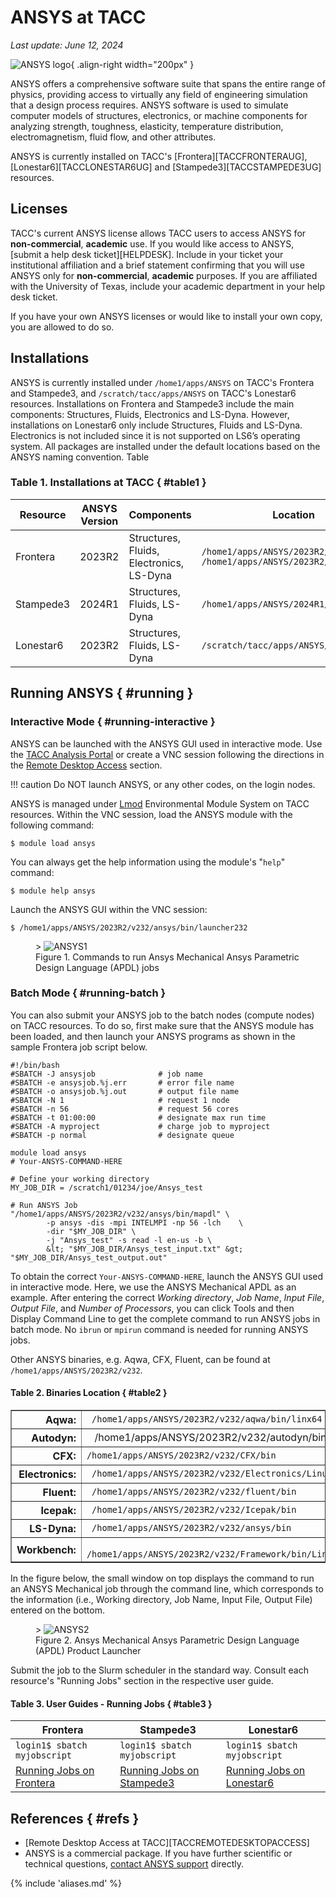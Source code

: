 # ANSYS at TACC
*Last update: June 12, 2024*

![ANSYS logo](../imgs/ansys-logo.png){ .align-right width="200px" }

ANSYS offers a comprehensive software suite that spans the entire range of physics, providing access to virtually any field of engineering simulation that a design process requires. ANSYS software is used to simulate computer models of structures, electronics, or machine components for analyzing strength, toughness, elasticity, temperature distribution, electromagnetism, fluid flow, and other attributes.

ANSYS is currently installed on TACC's [Frontera][TACCFRONTERAUG], [Lonestar6][TACCLONESTAR6UG] and [Stampede3][TACCSTAMPEDE3UG] resources. 

## Licenses

TACC's current ANSYS license allows TACC users to access ANSYS for **non-commercial**, **academic** use. If you would like access to ANSYS, [submit a help desk ticket][HELPDESK]. Include in your ticket your institutional affiliation and a brief statement confirming that you will use ANSYS only for **non-commercial**, **academic** purposes. If you are affiliated with the University of Texas, include your academic department in your help desk ticket.

If you have your own ANSYS licenses or would like to install your own copy, you are allowed to do so.

## Installations

ANSYS is currently installed under `/home1/apps/ANSYS` on TACC's Frontera and Stampede3, and `/scratch/tacc/apps/ANSYS` on TACC's Lonestar6 resources. Installations on Frontera and Stampede3 include the main components: Structures, Fluids, Electronics and LS-Dyna. However, installations on Lonestar6 only include Structures, Fluids and LS-Dyna. Electronics is not included since it is not supported on LS6’s operating system. All packages are installed under the default locations based on the ANSYS naming convention. Table 


### Table 1. Installations at TACC { #table1 }

Resource | ANSYS Version |Components |Location
--- | --- | --- | ---
Frontera | 2023R2 | Structures, Fluids, Electronics, LS-Dyna | <code>/home1/apps/ANSYS/2023R2/v232</code><br><code>/home1/apps/ANSYS/2023R2/AnsysEM</code>
Stampede3 | 2024R1 | Structures, Fluids, LS-Dyna | <code>/home1/apps/ANSYS/2024R1/v241</code>
Lonestar6 | 2023R2 | Structures, Fluids, LS-Dyna | <code>/scratch/tacc/apps/ANSYS/2023R2/v232</code>




## Running ANSYS { #running }

### Interactive Mode { #running-interactive }

ANSYS can be launched with the ANSYS GUI used in interactive mode. Use the [TACC Analysis Portal](https://tap.tacc.utexas.edu/) or create a VNC session following the directions in the [Remote Desktop Access](../../hpc/stampede3#vis-remote) section.

!!! caution
	Do NOT launch ANSYS, or any other codes, on the login nodes.

ANSYS is managed under [Lmod](https://lmod.readthedocs.io/en/latest/) Environmental Module System on TACC resources. Within the VNC session, load the ANSYS module with the following command:

``` cmd-line
$ module load ansys
```

You can always get the help information using the module's &quot;`help`&quot; command:

``` cmd-line
$ module help ansys
```

Launch the ANSYS GUI within the VNC session:

``` cmd-line
$ /home1/apps/ANSYS/2023R2/v232/ansys/bin/launcher232
```

<figure id="figure1">>
	<img alt="ANSYS1" src="../imgs/ansys-1.png"/>
	<figcaption>Figure 1. Commands to run Ansys Mechanical Ansys Parametric Design Language (APDL) jobs </figcaption></figure>


### Batch Mode { #running-batch }

You can also submit your ANSYS job to the batch nodes (compute nodes) on TACC resources. To do so, first make sure that the ANSYS module has been loaded, and then launch your ANSYS programs as shown in the sample Frontera job script below.

``` job-script
#!/bin/bash
#SBATCH -J ansysjob              # job name
#SBATCH -e ansysjob.%j.err       # error file name 
#SBATCH -o ansysjob.%j.out       # output file name 
#SBATCH -N 1                     # request 1 node
#SBATCH -n 56                    # request 56 cores 
#SBATCH -t 01:00:00              # designate max run time 
#SBATCH -A myproject             # charge job to myproject 
#SBATCH -p normal                # designate queue 

module load ansys
# Your-ANSYS-COMMAND-HERE

# Define your working directory
MY_JOB_DIR = /scratch1/01234/joe/Ansys_test

# Run ANSYS Job
"/home1/apps/ANSYS/2023R2/v232/ansys/bin/mapdl" \
		-p ansys -dis -mpi INTELMPI -np 56 -lch    \
		-dir "$MY_JOB_DIR" \
		-j "Ansys_test" -s read -l en-us -b \
		&lt; "$MY_JOB_DIR/Ansys_test_input.txt" &gt; "$MY_JOB_DIR/Ansys_test_output.out"
```

To obtain the correct `Your-ANSYS-COMMAND-HERE`, launch the ANSYS GUI used in interactive mode. Here, we use the ANSYS Mechanical APDL as an example. After entering the correct *Working directory*, *Job Name*, *Input File*, *Output File*, and *Number of Processors*, you can click Tools and then Display Command Line to get the complete command to run ANSYS jobs in batch mode. No `ibrun` or `mpirun` command is needed for running ANSYS jobs.

Other ANSYS binaries, e.g. Aqwa, CFX, Fluent, can be found at `/home1/apps/ANSYS/2023R2/v232`.
	
#### Table 2. Binaries Location { #table2 }

<table border="1" cellpadding="5" cellspacing="3">
	<tr>
		<th align="right"> Aqwa: 
		<td><code> /home1/apps/ANSYS/2023R2/v232/aqwa/bin/linx64</code>
	<tr>
		<th align="right"> Autodyn: 
		<td><code> </code> /home1/apps/ANSYS/2023R2/v232/autodyn/bin
	<tr>
		<th align="right"> CFX: 
		<td><code>/home1/apps/ANSYS/2023R2/v232/CFX/bin </code>
	<tr>
		<th align="right"> Electronics: 
		<td><code> /home1/apps/ANSYS/2023R2/v232/Electronics/Linux64</code>
	<tr>
		<th align="right"> Fluent: 
		<td><code> /home1/apps/ANSYS/2023R2/v232/fluent/bin</code>
	<tr>
		<th align="right"> Icepak: 
		<td><code> /home1/apps/ANSYS/2023R2/v232/Icepak/bin</code>
	<tr>
		<th align="right"> LS-Dyna: 
		<td><code> /home1/apps/ANSYS/2023R2/v232/ansys/bin</code>
	<tr>
		<th align="right"> Workbench: 
		<td><code> /home1/apps/ANSYS/2023R2/v232/Framework/bin/Linux64</code>
</tr></table>


In the figure below, the small window on top displays the command to run an ANSYS Mechanical job through the command line, which corresponds to the information (i.e., Working directory, Job Name, Input File, Output File) entered on the bottom.

<figure id="figure2">> <img alt="ANSYS2" src="../imgs/ansys-2.png">
	<figcaption> Figure 2. Ansys Mechanical Ansys Parametric Design Language (APDL) Product Launcher </figcaption></figure>
		

Submit the job to the Slurm scheduler in the standard way. Consult each resource's "Running Jobs" section in the respective user guide.

#### Table 3. User Guides - Running Jobs { #table3 }

Frontera | Stampede3 | Lonestar6
--- | --- | ---
<code>login1$ sbatch myjobscript</code> | <code>login1$ sbatch myjobscript<code> | <code>login1$ sbatch myjobscript<code>
<a href="../../hpc/frontera#running/">Running Jobs on Frontera</a> | <a href="../../hpc/stampede3#running">Running Jobs on Stampede3</a> | <a href="../../hpc/lonestar6#running">Running Jobs on Lonestar6</a>

## References { #refs }

* [Remote Desktop Access at TACC][TACCREMOTEDESKTOPACCESS]
* ANSYS is a commercial package. If you have further scientific or technical questions, <a href="https://support.ansys.com/portal/site/AnsysCustomerPortal">contact ANSYS support</a> directly.

{% include 'aliases.md' %}

